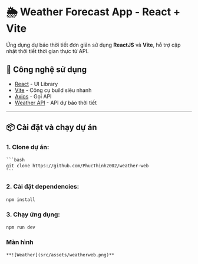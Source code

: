 # 🌦️ Weather Forecast App - React + Vite

Ứng dụng dự báo thời tiết đơn giản sử dụng **ReactJS** và **Vite**, hỗ trợ cập nhật thời tiết thời gian thực từ API.

## 🚀 Công nghệ sử dụng

- [React](https://reactjs.org/) - UI Library
- [Vite](https://vitejs.dev/) - Công cụ build siêu nhanh
- [Axios](https://axios-http.com/) - Gọi API
- [Weather API](https://www.weatherapi.com/) - API dự báo thời tiết

---

## 📦 Cài đặt và chạy dự án

### 1. Clone dự án:
    ```bash
    git clone https://github.com/PhucThinh2002/weather-web
    ```

### 2. Cài đặt dependencies:
    npm install

### 3. Chạy ứng dụng:
    npm run dev


### Màn hình
    **![Weather](src/assets/weatherweb.png)**

